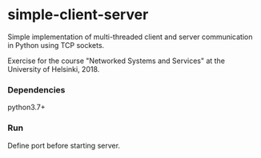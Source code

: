 # simple-client-server

Simple implementation of multi-threaded client and server communication in Python using TCP sockets.

Exercise for the course "Networked Systems and Services" at the University of Helsinki, 2018.

### Dependencies

python3.7+


### Run

Define port before starting server.
